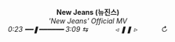 <p align="center">
  <strong>New Jeans (뉴진스)</strong><br>
  <em>'New Jeans' Official MV</em><br>
  <em>0:23 ━━❚━━━━━━ 3:09 ⇆ ⠀⠀⠀⠀⠀◃ ❚❚ ▹ ⠀⠀⠀⠀ ↻</em>
</p>
